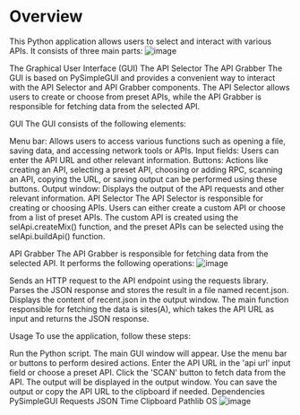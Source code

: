 # Overview
This Python application allows users to select and interact with various APIs. It consists of three main parts:
![image](https://user-images.githubusercontent.com/57512254/228689331-9d417ad5-7dd4-408c-bfce-84e205a7a261.png)


The Graphical User Interface (GUI)
The API Selector
The API Grabber
The GUI is based on PySimpleGUI and provides a convenient way to interact with the API Selector and API Grabber components. The API Selector allows users to create or choose from preset APIs, while the API Grabber is responsible for fetching data from the selected API.

GUI
The GUI consists of the following elements:

Menu bar: Allows users to access various functions such as opening a file, saving data, and accessing network tools or APIs.
Input fields: Users can enter the API URL and other relevant information.
Buttons: Actions like creating an API, selecting a preset API, choosing or adding RPC, scanning an API, copying the URL, or saving output can be performed using these buttons.
Output window: Displays the output of the API requests and other relevant information.
API Selector
The API Selector is responsible for creating or choosing APIs. Users can either create a custom API or choose from a list of preset APIs. The custom API is created using the selApi.createMix() function, and the preset APIs can be selected using the selApi.buildApi() function.

API Grabber
The API Grabber is responsible for fetching data from the selected API. It performs the following operations:
![image](https://user-images.githubusercontent.com/57512254/228689559-08cc68b0-41d5-4e21-9709-8b6c70253ee2.png)

Sends an HTTP request to the API endpoint using the requests library.
Parses the JSON response and stores the result in a file named recent.json.
Displays the content of recent.json in the output window.
The main function responsible for fetching the data is sites(A), which takes the API URL as input and returns the JSON response.

Usage
To use the application, follow these steps:

Run the Python script.
The main GUI window will appear. Use the menu bar or buttons to perform desired actions.
Enter the API URL in the 'api url' input field or choose a preset API.
Click the 'SCAN' button to fetch data from the API.
The output will be displayed in the output window. You can save the output or copy the API URL to the clipboard if needed.
Dependencies
PySimpleGUI
Requests
JSON
Time
Clipboard
Pathlib
OS
![image](https://user-images.githubusercontent.com/57512254/228689642-9cdb43c6-8d92-4d14-b9da-1c3c6bf3302f.png)
